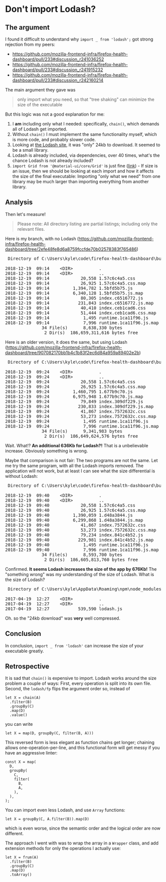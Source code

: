 
# Don't import Lodash?

## The argument

I found it difficult to understand why `import _ from 'lodash';` got strong rejection from my peers:

* https://github.com/mozilla-frontend-infra/firefox-health-dashboard/pull/233#discussion_r241036252
* https://github.com/mozilla-frontend-infra/firefox-health-dashboard/pull/233#discussion_r241915232
* https://github.com/mozilla-frontend-infra/firefox-health-dashboard/pull/233#discussion_r242160214

The main argument they gave was

> only import what you need, so that "tree shaking" can minimize the size of the executable

But this logic was not a good explanation for me:

1. I **am** including only what I needed: specifically, `chain()`, which demands all of Lodash get imported.
2. Without `chain()` I must implement the same functionality myself, which is more code, and probably slower code. 
3. Looking at [the Lodash site](https://lodash.com/), it was "only" 24kb to download. It seemed to be a small library.
4. Lodash is already included, via dependencies, over 40 times, what's the chance Lodash is not already included?
5. `import Grid from '@material-ui/core/Grid'` is just fine ([link](https://github.com/mozilla-frontend-infra/firefox-health-dashboard/pull/233#discussion_r242165492)) - If size is an issue, then we should be looking at each import and how it affects the size of the final executable: Importing "only what we need" from one library may be much larger than importing everything from another library.

## Analysis


Then let's measure!

> Please note: All directory listing are partial listings; including only the relevant files.

Here is my branch, with no Lodash (https://github.com/mozilla-frontend-infra/firefox-health-dashboard/tree/2efe48fe8d6a8759fccfde70b02578383f765486)

<pre>
 Directory of C:\Users\kyle\code\firefox-health-dashboard\build\assets

2018-12-19  09:14    &lt;DIR>          .
2018-12-19  09:14    &lt;DIR>          ..
2018-12-19  09:14            20,558 1.57c6c4a5.css
2018-12-19  09:14            26,925 1.57c6c4a5.css.map
2018-12-19  09:14         1,394,782 1.5bfd5b75.js
2018-12-19  09:14         6,340,128 1.5bfd5b75.js.map
2018-12-19  09:14            80,305 index.c6516772.js
2018-12-19  09:14           231,843 index.c6516772.js.map
2018-12-19  09:14            40,410 index.ceb1cad6.css
2018-12-19  09:14            51,444 index.ceb1cad6.css.map
2018-12-19  09:14             1,495 runtime.1ca11f96.js
2018-12-19  09:14             7,996 runtime.1ca11f96.js.map
              34 File(s)      8,638,330 bytes
               2 Dir(s)  186,659,311,616 bytes free
</pre>

Here is an older version, it does the same, but using Lodash (https://github.com/mozilla-frontend-infra/firefox-health-dashboard/tree/907082170bb1b4c1b83f2ec6d84a959a89402e2b)

<pre>
 Directory of C:\Users\kyle\code\firefox-health-dashboard\build\assets

2018-12-19  09:24    &lt;DIR>          .
2018-12-19  09:24    &lt;DIR>          ..
2018-12-19  09:24            20,558 1.57c6c4a5.css
2018-12-19  09:24            26,925 1.57c6c4a5.css.map
2018-12-19  09:24         1,460,795 1.677b9c70.js
2018-12-19  09:24         6,975,948 1.677b9c70.js.map
2018-12-19  09:24            79,849 index.309df229.js
2018-12-19  09:24           230,833 index.309df229.js.map
2018-12-19  09:24            41,867 index.7572632c.css
2018-12-19  09:24            53,273 index.7572632c.css.map
2018-12-19  09:24             1,495 runtime.1ca11f96.js
2018-12-19  09:24             7,996 runtime.1ca11f96.js.map
              34 File(s)      9,341,983 bytes
               2 Dir(s)  186,649,624,576 bytes free
</pre>

Wait. What!?  **An additional 636Kb for Lodash?!**  That is a unbelievable increase. Obviously something is wrong.

Maybe that comparison is not fair: The two programs are not the same. Let me try the same program, with all the Lodash imports removed.  The application will not work, but at least I can see what the size differential is without Lodash:

<pre>
 Directory of C:\Users\kyle\code\firefox-health-dashboard\build\assets

2018-12-19  09:40    &lt;DIR>          .
2018-12-19  09:40    &lt;DIR>          ..
2018-12-19  09:40            20,558 1.57c6c4a5.css
2018-12-19  09:40            26,925 1.57c6c4a5.css.map
2018-12-19  09:40         1,390,059 1.d48a3844.js
2018-12-19  09:40         6,299,868 1.d48a3844.js.map
2018-12-19  09:40            41,867 index.7572632c.css
2018-12-19  09:40            53,273 index.7572632c.css.map
2018-12-19  09:40            79,234 index.841c4b52.js
2018-12-19  09:40           229,981 index.841c4b52.js.map
2018-12-19  09:40             1,495 runtime.1ca11f96.js
2018-12-19  09:40             7,996 runtime.1ca11f96.js.map
              34 File(s)      8,593,700 bytes
               2 Dir(s)  186,605,813,760 bytes free
</pre>

Confirmed.  **It seems Lodash increases the size of the app by 676Kb!**  The "something wrong" was my understanding of the size of Lodash.  What is the size of Lodash?

<pre>
 Directory of C:\Users\kyle\AppData\Roaming\npm\node_modules\webpack\node_modules\lodash

2017-04-19  12:27    &lt;DIR>          .
2017-04-19  12:27    &lt;DIR>          ..
2017-04-19  12:27           539,590 lodash.js
</pre>

Oh. so the "24kb download" was **very** well compressed.

## Conclusion

In conclusion, `import _ from 'lodash'` can increase the size of your executable greatly.

## Retrospective

It is sad that `chain()` is expensive to import. Lodash works around the size problem a couple of ways: First, every operation is split into its own file. Second, the `lodash/fp` flips the argument order so, instead of 

    let X = chain(A)
      .filter(B)
      .groupBy(C)
      .map(D)
      .value()

you can write

    let X = map(D, groupBy(C, filter(B, A)))

This reversed form is less elegant as function chains get longer; chaining allows one-operation-per-line, and this functional form will get messy if you have an aggressive linter:

    const X = map(
      D,
      groupBy(
        C,
        filter(
          B,
          A,
        ),
      ),
    );

You can import even less Lodash, and use `Array` functions:

    let X = groupBy(C, A.filter(B)).map(D)
 
which is even worse, since the semantic order and the logical order are now different.

The approach I went with was to wrap the array in a `Wrapper` class, and add extension methods for only the operations I actually use:

    let X = frum(A)
      .filter(B)
      .groupBy(C)
      .map(D)
      .toArray()












